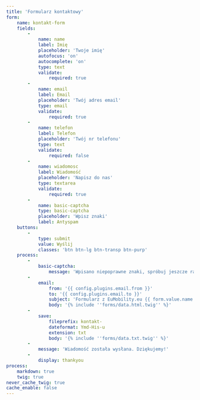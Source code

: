 ```yaml
---
title: 'Formularz kontaktowy'
form:
    name: kontakt-form
    fields:
        -
            name: name
            label: Imię
            placeholder: 'Twoje imię'
            autofocus: 'on'
            autocomplete: 'on'
            type: text
            validate:
                required: true
        -
            name: email
            label: Email
            placeholder: 'Twój adres email'
            type: email
            validate:
                required: true
        -
            name: telefon
            label: Telefon
            placeholder: 'Twój nr telefonu'
            type: text
            validate:
                required: false
        -
            name: wiadomosc
            label: Wiadomość
            placeholder: 'Napisz do nas'
            type: textarea
            validate:
                required: true
        -
            name: basic-captcha
            type: basic-captcha
            placeholder: 'Wpisz znaki'
            label: Antyspam
    buttons:
        -
            type: submit
            value: Wyślij
            classes: 'btn btn-lg btn-transp btn-purp'
    process:
        -
            basic-captcha:
                message: 'Wpisano niepoprawne znaki, spróbuj jeszcze raz.'
        -
            email:
                from: '{{ config.plugins.email.from }}'
                to: '{{ config.plugins.email.to }}'
                subject: 'Formularz z EuMobility.eu {{ form.value.name|e }}'
                body: '{% include ''forms/data.html.twig'' %}'
        -
            save:
                fileprefix: kontakt-
                dateformat: Ymd-His-u
                extension: txt
                body: '{% include ''forms/data.txt.twig'' %}'
        -
            message: 'Wiadomość została wysłana. Dziękujemy!'
        -
            display: thankyou
process:
    markdown: true
    twig: true
never_cache_twig: true
cache_enable: false
---
```


